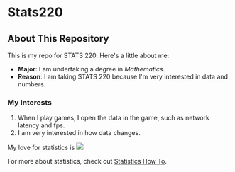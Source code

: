 # Stats220
## About This Repository

This is my repo for STATS 220. Here's a little about me:

- **Major**: I am undertaking a degree in *Mathematics*.
- **Reason**: I am taking STATS 220 because I'm very interested in data and numbers.

### My Interests
1. When I play games, I open the data in the game, such as network latency and fps.
2. I am very interested in how data changes.

My love for statistics is ![](https://media4.giphy.com/media/v1.Y2lkPTc5MGI3NjExN3p6Nmp3dDV0YTR4cjRya3pweTM0MDFldmxveXdwMGlwMWY5ZHRmNSZlcD12MV9pbnRlcm5hbF9naWZfYnlfaWQmY3Q9Zw/tpVKvAabWt3G5csMkT/giphy.gif)


For more about statistics, check out [Statistics How To](https://www.statisticshowto.com/).
